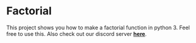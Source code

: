 # Factorial
This project shows you how to make a factorial function in python 3. Feel free to use this. Also check out our discord server **[here](https://discord.gg/vTrYsHg)**.
